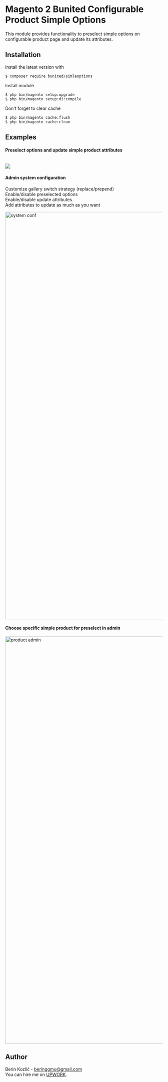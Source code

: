 # Magento 2 Bunited Configurable Product Simple Options

This module provides functionality to preselect simple options on configurable product page and update its attributes. <br />

## Installation

Install the latest version with

```
$ composer require bunited/simleoptions
```

Install module

```
$ php bin/magento setup:upgrade
$ php bin/magento setup:di:compile
```

Don't forget to clear cache
```
$ php bin/magento cache:flush
$ php bin/magento cache:clean
```

## Examples

#### Preselect options and update simple product attributes <br /><br />

![](https://media.giphy.com/media/VgCHCDbnMCWcTQDBXs/giphy.gif)

#### Admin system configuration <br />

Customize gallery switch strategy (replace/prepend) <br />
Enable/disable preselected options <br />
Enable/disable update attributes <br />
Add attributes to update as much as you want <br />

<img src="https://i.imgur.com/KkZuGmL.png" alt="system conf" width="1300px">

#### Choose specific simple product for preselect in admin

<img src="https://i.imgur.com/4d0V2ph.png" alt="product admin" width="1300px">

## Author

Berin Kozlić - <beringgmu@gmail.com><br />
You can hire me on [UPWORK](https://www.upwork.com/o/profiles/users/_~01b90298a30d9aeeb9/).

